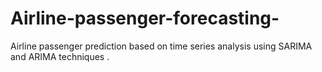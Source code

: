 # Airline-passenger-forecasting-
Airline passenger prediction based on time series analysis  using SARIMA and ARIMA techniques .
